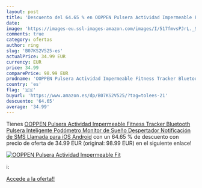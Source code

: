 ```yaml
---
layout: post
title: 'Descuento del 64.65 % en OOPPEN Pulsera Actividad Impermeable Fit'
date: 
image: 'https://images-eu.ssl-images-amazon.com/images/I/517fmvsPJrL._SL200_.jpg'
comments: true
category: ofertas
author: ring
slug: 'B07KS2V525-es'
actualPrice: 34.99 EUR
currency: EUR
price: 34.99
comparePrice: 98.99 EUR
prodname: 'OOPPEN Pulsera Actividad Impermeable Fitness Tracker Bluetooth Pulsera Inteligente Podómetro Monitor de Sueño Despertador Notificación de SMS Llamada para iOS Android'
country: 'es'
flag: '🇪🇸'
buyurl: 'https://www.amazon.es/dp/B07KS2V525/?tag=tolees-21'
descuento: '64.65'
average: '34.99'
---
```


Tienes [OOPPEN Pulsera Actividad Impermeable Fitness Tracker Bluetooth Pulsera Inteligente Podómetro Monitor de Sueño Despertador Notificación de SMS Llamada para iOS Android](https://www.amazon.es/dp/B07KS2V525/?tag=tolees-21) con un 64.65 % de descuento con precio de oferta de 34.99 EUR (original: 98.99 EUR) en el siguiente enlace!

[![OOPPEN Pulsera Actividad Impermeable Fit](https://images-eu.ssl-images-amazon.com/images/I/517fmvsPJrL._SL200_.jpg)](https://www.amazon.es/dp/B07KS2V525/?tag=tolees-21)

ℹ️:


[Accede a la oferta!!](https://www.amazon.es/dp/B07KS2V525/?tag=tolees-21)
